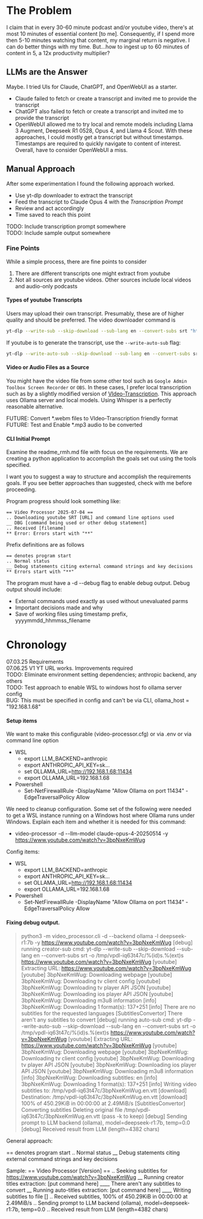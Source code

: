 # The Problem 
I claim that in every 30-60 minute podcast and/or youtube video, there's at most 10 minutes of essential content [to me]. Consequently, if I spend more then 5-10 minutes watching that content, my marginal return is negative. I can do better things with my time. But...how to ingest up to 60 minutes of content in 5, a 12x productivity multiplier? 

## LLMs are the Answer

Maybe. I tried UIs for Claude, ChatGPT, and OpenWebUI as a starter. 
* Claude failed to fetch or create a transcript and invited me to provide the transcript
* ChatGPT also failed to fetch or create a transcript and invited me to provide the transcript
* OpenWebUI allowed me to try local and remote models including Llama 3 Augment, Deepseek R1 0528, Opus 4, and Llama 4 Scout. With these approaches, I could mostly get a transcript but without timestamps. Timestamps are required to quickly navigate to content of interest. Overall, have to consider OpenWebUI a miss. 

## Manual Approach 

After some experimentation I found the following approach worked. 
* Use yt-dlp downloader to extract the transcript 
* Feed the transcript to Claude Opus 4 with the _Transcription Prompt_ 
* Review and act accordingly 
* Time saved to reach this point 

TODO: Include transcription prompt somewhere  
TODO: Include sample output somewhere 

### Fine Points 
While a simple process, there are fine points to consider
1. There are different transcripts one might extract from youtube 
1. Not all sources are youtube videos. Other sources include local videos and audio-only podcasts 

#### Types of youtube Transcripts 
Users may upload their own transcript. Presumably, these are of higher quality and should be preferred. The video downloader command is
```bash
yt-dlp --write-sub --skip-download --sub-lang en --convert-subs srt "https://www.youtube.com/watch?v=VIDEO-KEY"
``` 
If youtube is to generate the transcript, use the `--write-auto-sub` flag: 
```bash
yt-dlp --write-auto-sub --skip-download --sub-lang en --convert-subs srt "https://www.youtube.com/watch?v=VIDEO-KEY"
```

#### Video or Audio Files as a Source 
You might have the video file from some other tool such as `Google Admin Toolbox Screen Recorder` or `OBS`. In these cases, I prefer local transcription such as by a slightly modified version of [VIdeo-Transcription](https://github.com/marc-shade/VIdeo-Transcription). This approach uses Ollama server and local models. Using Whisper is a perfectly reasonable alternative. 

FUTURE: Convert *.webm files to VIdeo-Transcription friendly format  
FUTURE: Test and Enable *.mp3 audio to be converted

#### CLI Initial Prompt 
Examine the readme_rmh.md file with focus on the requirements. 
We are creating a python application to accomplish the goals set out using the tools specified.

I want you to suggest a way to structure and accomplish the requirements goals.
If you see better approaches than suggested, check with me before proceeding.

Program progress should look something like:  
```text
== Video Processor 2025-07-04 ==
.. Downloading youtube SRT [URL] and command line options used 
__ DBG [command being used or other debug statement]
.. Received [filename]
** Error: Errors start with "**" 
```

Prefix definitions are as follows 
```text 
== denotes program start 
.. Normal status 
__ Debug statements citing external command strings and key decisions 
** Errors start with "**" 
```

The program must have a -d --debug flag to enable debug output. 
Debug output should include:
* External commands used exactly as used without unevaluated parms
* Important decisions made and why
* Save of working files using timestamp prefix, yyyymmdd_hhmmss_filename 

# Chronology 

07.03.25 Requirements  
07.06.25 V1 YT URL works. Improvements required  
    TODO: Eliminate environment setting dependencies; anthropic backend, any others  
    TODO: Test approach to enable WSL to windows host fo ollama server config  
    BUG: This must be specified in config and can't be via CLI, ollama_host = "192.168.1.68"

#### Setup items 
We want to make this configurable (video-processor.cfg) or via .env or via command line option 
* WSL 
    * export LLM_BACKEND=anthropic
    * export ANTHROPIC_API_KEY=sk...
    * set OLLAMA_URL=http://192.168.1.68:11434
    * export OLLAMA_URL=192.168.1.68
* Powershell 
    * Set-NetFirewallRule -DisplayName "Allow Ollama on port 11434" -EdgeTraversalPolicy Allow

We need to cleanup configuration. Some set of the following were needed to get a WSL instance running on a Windows host where Ollama runs under Windows. Explain each item and whether it is needed for this command: 
* video-processor  -d   --llm-model claude-opus-4-20250514    -y https://www.youtube.com/watch?v=3bpNxeKmWug

Config items: 
* WSL 
    * export LLM_BACKEND=anthropic
    * export ANTHROPIC_API_KEY=sk...
    * set OLLAMA_URL=http://192.168.1.68:11434
    * export OLLAMA_URL=192.168.1.68
* Powershell 
    * Set-NetFirewallRule -DisplayName "Allow Ollama on port 11434" -EdgeTraversalPolicy Allow

#### Fixing debug output. 

> python3 -m video_processor.cli -d   --backend ollama -l deepseek-r1:7b    -y https://www.youtube.com/watch?v=3bpNxeKmWug
[debug] running creator-sub cmd: yt-dlp --write-sub --skip-download --sub-lang en --convert-subs srt -o /tmp/vpdl-iq63t47c/%(id)s.%(ext)s https://www.youtube.com/watch?v=3bpNxeKmWug
[youtube] Extracting URL: https://www.youtube.com/watch?v=3bpNxeKmWug
[youtube] 3bpNxeKmWug: Downloading webpage
[youtube] 3bpNxeKmWug: Downloading tv client config
[youtube] 3bpNxeKmWug: Downloading tv player API JSON
[youtube] 3bpNxeKmWug: Downloading ios player API JSON
[youtube] 3bpNxeKmWug: Downloading m3u8 information
[info] 3bpNxeKmWug: Downloading 1 format(s): 137+251
[info] There are no subtitles for the requested languages
[SubtitlesConvertor] There aren't any subtitles to convert
[debug] running auto-sub cmd: yt-dlp --write-auto-sub --skip-download --sub-lang en --convert-subs srt -o /tmp/vpdl-iq63t47c/%(id)s.%(ext)s https://www.youtube.com/watch?v=3bpNxeKmWug
[youtube] Extracting URL: https://www.youtube.com/watch?v=3bpNxeKmWug
[youtube] 3bpNxeKmWug: Downloading webpage
[youtube] 3bpNxeKmWug: Downloading tv client config
[youtube] 3bpNxeKmWug: Downloading tv player API JSON
[youtube] 3bpNxeKmWug: Downloading ios player API JSON
[youtube] 3bpNxeKmWug: Downloading m3u8 information
[info] 3bpNxeKmWug: Downloading subtitles: en
[info] 3bpNxeKmWug: Downloading 1 format(s): 137+251
[info] Writing video subtitles to: /tmp/vpdl-iq63t47c/3bpNxeKmWug.en.vtt
[download] Destination: /tmp/vpdl-iq63t47c/3bpNxeKmWug.en.vtt
[download] 100% of  450.29KiB in 00:00:00 at 2.49MiB/s
[SubtitlesConvertor] Converting subtitles
Deleting original file /tmp/vpdl-iq63t47c/3bpNxeKmWug.en.vtt (pass -k to keep)
[debug] Sending prompt to LLM backend (ollama), model=deepseek-r1:7b, temp=0.0
[debug] Received result from LLM (length=4382 chars)

General approach: 

== denotes program start 
.. Normal status 
__ Debug statements citing external command strings and key decisions 

Sample: 
== Video Processor [Version] == 
.. Seeking subtitles for https://www.youtube.com/watch?v=3bpNxeKmWug
__ Running creator titles extraction: [put command here]
____ There aren't any subtitles to convert 
__ Running auto-titles extraction: [put command here] 
____ Writing subtitles to file []
.. Received subtitles, 100% of  450.29KiB in 00:00:00 at 2.49MiB/s
.. Sending prompt to LLM backend (ollama), model=deepseek-r1:7b, temp=0.0
.. Received result from LLM (length=4382 chars)

